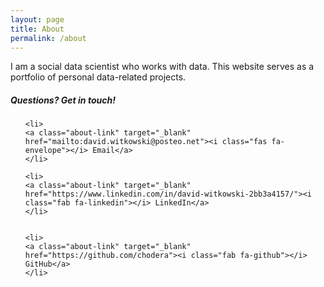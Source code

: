```yaml
---
layout: page
title: About
permalink: /about
---
```


<div class="row justify-content-between">
<div class="col-md-8 pr-5">    

<p>I am a social data scientist who works with data. This website serves as a portfolio of personal data-related projects. </p>

</div>

<div class="col-md-4">

<div class="sticky-top sticky-top-80">
<h5>Questions? Get in touch!</h5>

<ul class="navbar-nav ml-auto">

    <li>
    <a class="about-link" target="_blank" href="mailto:david.witkowski@posteo.net"><i class="fas fa-envelope"></i> Email</a>
    </li>

    <li>
    <a class="about-link" target="_blank" href="https://www.linkedin.com/in/david-witkowski-2bb3a4157/"><i class="fab fa-linkedin"></i> LinkedIn</a>
    </li>


    <li>
    <a class="about-link" target="_blank" href="https://github.com/chodera"><i class="fab fa-github"></i> GitHub</a>
    </li>


</ul>


</div>
</div>
</div>
